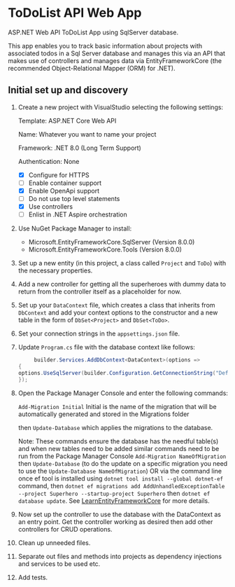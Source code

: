 # ToDoList API Web App

ASP.NET Web API ToDoList App using SqlServer database.

This app enables you to track basic information about projects with associated todos in a Sql Server database and manages this via an API that makes use of controllers and manages data via EntityFrameworkCore (the recommended Object-Relational Mapper (ORM) for .NET).

## Initial set up and discovery

1. Create a new project with VisualStudio selecting the following settings:

   Template: ASP.NET Core Web API

   Name: Whatever you want to name your project

   Framework: .NET 8.0 (Long Term Support)

   Authentication: None

   - [x] Configure for HTTPS
   - [ ] Enable container support
   - [x] Enable OpenApi support
   - [ ] Do not use top level statements
   - [x] Use controllers
   - [ ] Enlist in .NET Aspire orchestration

2. Use NuGet Package Manager to install:

   - Microsoft.EntityFrameworkCore.SqlServer (Version 8.0.0)
   - Microsoft.EntityFrameworkCore.Tools (Version 8.0.0)

3. Set up a new entity (in this project, a class called `Project` and `ToDo`) with the necessary properties.
4. Add a new controller for getting all the superheroes with dummy data to return from the controller itself as a placeholder for now.
5. Set up your `DataContext` file, which creates a class that inherits from `DbContext` and add your context options to the constructor and a new table in the form of `DbSet<Project>` and `DbSet<ToDo>`.
6. Set your connection strings in the `appsettings.json` file.
7. Update `Program.cs` file with the database context like follows:

   ```csharp
        builder.Services.AddDbContext<DataContext>(options =>
   {
   options.UseSqlServer(builder.Configuration.GetConnectionString("DefaultConnection"));
   });
   ```

8. Open the Package Manager Console and enter the following commands:

   `Add-Migration Initial` Initial is the name of the migration that will be automatically generated and stored in the Migrations folder

   then `Update-Database` which applies the migrations to the database.

   Note: These commands ensure the database has the needful table(s) and when new tables need to be added similar commands need to be run from the Package Manager Console `Add-Migration NameOfMigration` then `Update-Database` (to do the update on a specific migration you need to use the `Update-Database NameOfMigration`) OR via the command line once ef tool is installed using `dotnet tool install --global dotnet-ef` command, then `dotnet ef migrations add AddUnhandledExceptionTable --project Superhero --startup-project Superhero` then `dotnet ef database update`. See [LearnEntityFrameworkCore](https://www.learnentityframeworkcore.com/) for more details.

9. Now set up the controller to use the database with the DataContext as an entry point. Get the controller working as desired then add other controllers for CRUD operations.
10. Clean up unneeded files.
11. Separate out files and methods into projects as dependency injections and services to be used etc.
12. Add tests.
